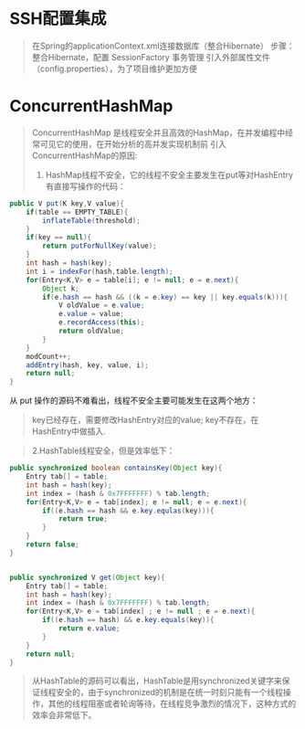 # SSH配置集成
> 在Spring的applicationContext.xml连接数据库（整合Hibernate）
> 步骤：
> 整合Hibernate，配置 SessionFactory 
> 事务管理
> 引入外部属性文件（config.properties），为了项目维护更加方便

# ConcurrentHashMap
> ConcurrentHashMap 是线程安全并且高效的HashMap，在并发编程中经常可见它的使用，在开始分析的高并发实现机制前
> 引入 ConcurrentHashMap的原因:
> 1. HashMap线程不安全，它的线程不安全主要发生在put等对HashEntry有直接写操作的代码：
```Java
public V put(K key,V value){
	if(table == EMPTY_TABLE){
		inflateTable(threshold);
	}
	if(key == null){
		return putForNullKey(value);
	}
	int hash = hash(key);
	int i = indexFor(hash,table.length);
	for(Entry<K,V> e = table[i]; e != null; e = e.next){
		Object k;
		if(e.hash == hash && ((k = e.key) == key || key.equals(k))){
			V oldValue = e.value;
			e.value = value;
			e.recordAccess(this);
			return oldValue;
		}
	}
	modCount++;
	addEntry(hash, key, value, i);
	return null;
}

```
从 put 操作的源码不难看出，线程不安全主要可能发生在这两个地方：
> key已经存在，需要修改HashEntry对应的value;
> key不存在，在HashEntry中做插入.


> 2.HashTable线程安全，但是效率低下：
```Java
public synchronized boolean containsKey(Object key){
	Entry tab[] = table;
	int hash = hash(key);
	int index = (hash & 0x7FFFFFFF) % tab.length;
	for(Entry<K,V> e = tab[index]; e != null; e = e.next){
		if((e.hash == hash && e.key.equlas(key))){
			return true;
		}
	}
	return false;
}


public synchronized V get(Object key){
	Entry tab[] = table;
	int hash = hash(key);
	int index = (hash & 0x7FFFFFFF) % tab.length;
	for(Entry<K,V> e = tab[index] ; e != null ; e = e.next){
		if((e.hash == hash) && e.key.equals(key)){
			return e.value;
		}
	}
	return null;
}

```
> 从HashTable的源码可以看出，HashTable是用synchronized关键字来保证线程安全的，由于synchronized的机制是在统一时刻只能有一个线程操作，其他的线程阻塞或者轮询等待，在线程竞争激烈的情况下，这种方式的效率会非常低下。




